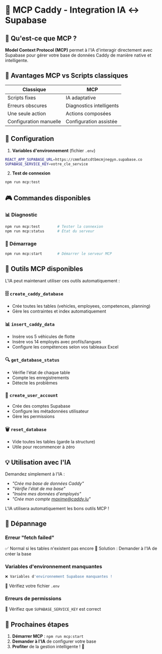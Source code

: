 # 🤖 MCP Caddy - Integration IA ↔ Supabase

## 🎯 Qu'est-ce que MCP ?

**Model Context Protocol (MCP)** permet à l'IA d'interagir directement avec Supabase pour gérer votre base de données Caddy de manière native et intelligente.

## 🚀 Avantages MCP vs Scripts classiques

| Classique | MCP |
|-----------|-----|
| Scripts fixes | IA adaptative |
| Erreurs obscures | Diagnostics intelligents |
| Une seule action | Actions composées |
| Configuration manuelle | Configuration assistée |

## 🔧 Configuration

1. **Variables d'environnement** (fichier `.env`)
```bash
REACT_APP_SUPABASE_URL=https://cmmfaatcdtbmcmjnegyn.supabase.co
SUPABASE_SERVICE_KEY=votre_cle_service
```

2. **Test de connexion**
```bash
npm run mcp:test
```

## 🎮 Commandes disponibles

### 📊 Diagnostic
```bash
npm run mcp:test        # Tester la connexion
npm run mcp:status      # État du serveur
```

### 🚀 Démarrage  
```bash
npm run mcp:start       # Démarrer le serveur MCP
```

## 🤖 Outils MCP disponibles

L'IA peut maintenant utiliser ces outils automatiquement :

### 🗄️ `create_caddy_database`
- Crée toutes les tables (vehicles, employees, competences, planning)
- Gère les contraintes et index automatiquement

### 📊 `insert_caddy_data`  
- Insère vos 5 véhicules de flotte
- Insère vos 14 employés avec profils/langues
- Configure les compétences selon vos tableaux Excel

### 🔍 `get_database_status`
- Vérifie l'état de chaque table
- Compte les enregistrements
- Détecte les problèmes

### 👤 `create_user_account`
- Crée des comptes Supabase
- Configure les métadonnées utilisateur
- Gère les permissions

### 🗑️ `reset_database`
- Vide toutes les tables (garde la structure)
- Utile pour recommencer à zéro

## 💡 Utilisation avec l'IA

Demandez simplement à l'IA :
- *"Crée ma base de données Caddy"*
- *"Vérifie l'état de ma base"*  
- *"Insère mes données d'employés"*
- *"Crée mon compte maxime@caddy.lu"*

L'IA utilisera automatiquement les bons outils MCP !

## 🔧 Dépannage

### Erreur "fetch failed"
✅ Normal si les tables n'existent pas encore
📝 Solution : Demander à l'IA de créer la base

### Variables d'environnement manquantes
```bash
❌ Variables d'environnement Supabase manquantes !
```
📝 Vérifiez votre fichier `.env`

### Erreurs de permissions
📝 Vérifiez que `SUPABASE_SERVICE_KEY` est correct

## 🎯 Prochaines étapes

1. **Démarrer MCP** : `npm run mcp:start`
2. **Demander à l'IA** de configurer votre base
3. **Profiter** de la gestion intelligente ! 🚀 